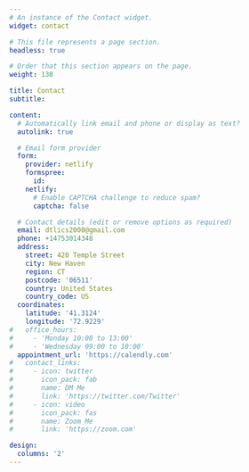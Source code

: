 ```yaml
---
# An instance of the Contact widget.
widget: contact

# This file represents a page section.
headless: true

# Order that this section appears on the page.
weight: 130

title: Contact
subtitle:

content:
  # Automatically link email and phone or display as text?
  autolink: true

  # Email form provider
  form:
    provider: netlify
    formspree:
      id:
    netlify:
      # Enable CAPTCHA challenge to reduce spam?
      captcha: false

  # Contact details (edit or remove options as required)
  email: dtlics2000@gmail.com
  phone: +14753014348
  address:
    street: 420 Temple Street
    city: New Haven
    region: CT
    postcode: '06511'
    country: United States
    country_code: US
  coordinates:
    latitude: '41.3124'
    longitude: '72.9229'
#   office_hours:
#     - 'Monday 10:00 to 13:00'
#     - 'Wednesday 09:00 to 10:00'
  appointment_url: 'https://calendly.com'
#   contact_links:
#     - icon: twitter
#       icon_pack: fab
#       name: DM Me
#       link: 'https://twitter.com/Twitter'
#     - icon: video
#       icon_pack: fas
#       name: Zoom Me
#       link: 'https://zoom.com'

design:
  columns: '2'
---
```

